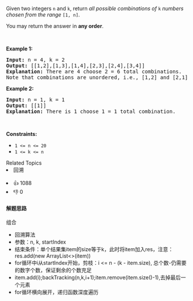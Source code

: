 <p>Given two integers <code>n</code> and <code>k</code>, return <em>all possible combinations of</em> <code>k</code> <em>numbers chosen from the range</em> <code>[1, n]</code>.</p>

<p>You may return the answer in <strong>any order</strong>.</p>

<p>&nbsp;</p> 
<p><strong>Example 1:</strong></p>

<pre>
<strong>Input:</strong> n = 4, k = 2
<strong>Output:</strong> [[1,2],[1,3],[1,4],[2,3],[2,4],[3,4]]
<strong>Explanation:</strong> There are 4 choose 2 = 6 total combinations.
Note that combinations are unordered, i.e., [1,2] and [2,1] are considered to be the same combination.
</pre>

<p><strong>Example 2:</strong></p>

<pre>
<strong>Input:</strong> n = 1, k = 1
<strong>Output:</strong> [[1]]
<strong>Explanation:</strong> There is 1 choose 1 = 1 total combination.
</pre>

<p>&nbsp;</p> 
<p><strong>Constraints:</strong></p>

<ul> 
 <li><code>1 &lt;= n &lt;= 20</code></li> 
 <li><code>1 &lt;= k &lt;= n</code></li> 
</ul>

<div><div>Related Topics</div><div><li>回溯</li></div></div><br><div><li>👍 1088</li><li>👎 0</li></div>

#### 解题思路
组合
<ul>
 <li>回溯算法</li>
 <li>参数：n, k, startIndex</li>
 <li>结束条件：单个结果集item的size等于k，此时将item加入res，注意：res.add(new ArrayList<>(item))</li>
 <li>for循环中i从startIndex开始，剪枝：i <= n - (k - item.size), 总个数-仍需要的数字个数，保证剩余的个数充足</li>
 <li>item.add(i);backTracking(n,k,i+1);item.remove(item.size()-1),去掉最后一个元素</li>
 <li>for循环横向展开，递归函数深度遍历</li>
</ul>